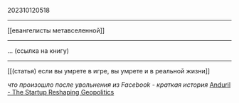 202310120518
***
[[евангелисты метавселенной]]
***
...
(ссылка на книгу)
***
[[(статья) если вы умрете в игре, вы умрете и в реальной жизни]]

*что произошло после увольнения из Facebook - краткая история*
[Anduril - The Startup Reshaping Geopolitics](https://youtu.be/UI4l-o4AcHs?si=hAkA3w3gtmEDeqY2)